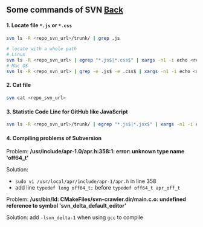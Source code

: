 ## Some commands of SVN [Back](./qa.md)

#### 1. Locate file `*.js` or `*.css`

```bash
svn ls -R <repo_svn_url>/trunk/ | grep .js

# locate with a whole path
# Linux
svn ls -R <repo_svn_url> | egrep "*.js$|*.css$" | xargs -n1 -i echo <repo_svn_url>/trunk/{} | awk "{print $1$2}"
# Mac OS
svn ls -R <repo_svn_url> | grep -e .js$ -e .css$ | xargs -n1 -i echo <repo_svn_url>/trunk/{} | awk "{print $1$2}"
```

#### 2. Cat file

```bash
svn cat <repo_svn_url>
```

#### 3. Statistic Code Line for GitHub like JavaScript

```bash
svn ls -R <repo_svn_url>/trunk/ | egrep "*.js$|*.jsx$" | xargs -n1 -i echo <repo_svn_url>/trunk/{} | awk "{print $1$2}" | xargs svn cat | grep -v ^$ | wc -l
```

#### 4. Compiling problems of Subversion

Problem: **/usr/include/apr-1.0/apr.h:358:1: error: unknown type name 'off64_t'**

Solution: 
- `sudo vi /usr/local/apr/include/apr-1/apr.h` in line 358
- add line `typedef long off64_t;` before `typedef off64_t apr_off_t`

Problem: **/usr/bin/ld: CMakeFiles/svn-crawler.dir/main.c.o: undefined reference to symbol 'svn_delta_default_editor'**

Solution: add `-lsvn_delta-1` when using `gcc` to compile
